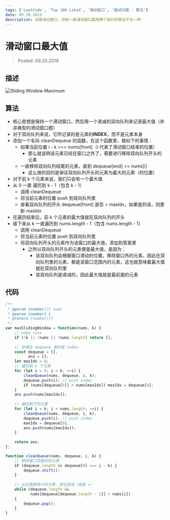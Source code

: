 ```yaml
---
tags: ['LeetCode', 'Top 100 Liked', '滑动窗口', '面试问题 - 算法']
date: 09.20.2019
description: 说是滑动窗口，但和一般滑动窗口题用两个指针的算法不太一样
---
```


# 滑动窗口最大值

> Posted: 09.20.2019

<Tag />

## 描述

![Sliding Window Maximum](/images/slidingWindowMax.png)

## 算法

- 核心思想是保持一个滑动窗口，然后用一个递减的双向队列来记录最大值（并非典型的滑动窗口题）
- 对于双向队列来说，它所记录的是元素的**INDEX**，而不是元素本身
- 添加一个名叫 cleanDequeue 的函数，在这个函数里，做如下的事情：
  - 如果当前位置 i - k === nums[front]（i 代表了滑动窗口结束的位置）
    - 那么就说明该元素已经在窗口之外了，需要进行移除双向队列开头的元素
  - 一直移除双向队列结尾的元素，直到 dequeue[end] >= nums[i]
    - 这么做的目的是保证双向队列开头的元素为最大的元素（的位置）
- 对于前 k 个元素来说，我们只会有一个最大值
- 从 0 一直 遍历到 k - 1（包含 k - 1）
  - 调用 cleanDequeue
  - 将当前元素的位置 push 到双向队列里
  - 查看双向队列的开头 dequeue[front] 是否 > maxIdx，如果是的话，则更新 maxIdx
- 在遍历结束后，前 k 个元素的最大值就在双向队列的开头
- 接下来从 k 一直遍历到 nums.length - 1（包含 nums.length - 1）
  - 调用 cleanDequeue
  - 将当前元素的位置 push 到双向队列里
  - 将双向队列开头的元素作为该窗口的最大值，添加到答案里
    - 之所以双向队列开头的元素便是最大值，是因为：
      - 该双向队列会根据窗口滑动的位置，移除窗口外的元素，因此在双向队列里的元素，都是该窗口范围内的元素，这也就意味着最大值就在双向队列里
      - 该双向队列是递减的，因此最大值就是最前面的元素

## 代码

```javascript
/**
 * @param {number[]} nums
 * @param {number} k
 * @return {number[]}
 */
var maxSlidingWindow = function(nums, k) {
    // edge case
    if (!k || !nums || !nums.length) return [];
    
    // 存储在 dequeue 里的是 index
    const dequeue = [],
          ans = [];
    let maxIdx = 0;
    // 遍历前 k 个元素
    for (let i = 0; i < k; ++i) {
        cleanQueue(nums, dequeue, i, k);
        dequeue.push(i); // push index
        if (nums[dequeue[0]] > nums[maxIdx]) maxIdx = dequeue[0];
    }
    ans.push(nums[maxIdx]);
    
    // 遍历剩下的元素
    for (let i = k; i < nums.length; ++i) {
        cleanQueue(nums, dequeue, i, k);
        dequeue.push(i); // push index
        maxIdx = dequeue[0];
        ans.push(nums[maxIdx]);
    }
    
    return ans;
};

function cleanQueue(nums, dequeue, i, k) {
    // 移除窗口范围外的元素
    if (dequeue.length && dequeue[0] === i - k) {
        dequeue.shift();
    }
    
    // 从后面移除小的元素，保证递减（或者 =）
    while (dequeue.length && 
           nums[dequeue[dequeue.length - 1]] < nums[i])
    {
        dequeue.pop();
    }
}
```

<Chirpy />
